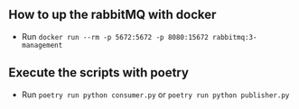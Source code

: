 


## How to up the rabbitMQ with docker
 - Run ```docker run --rm -p 5672:5672 -p 8080:15672 rabbitmq:3-management```

## Execute the scripts with poetry
 - Run ```poetry run python consumer.py``` or ```poetry run python publisher.py```